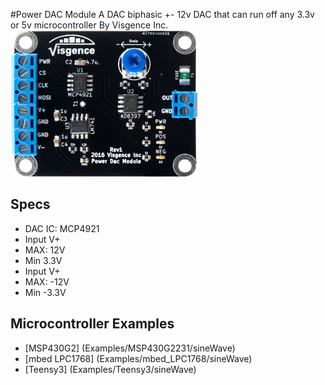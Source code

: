 #Power DAC Module
A DAC biphasic +- 12v DAC that can run off any 3.3v or 5v microcontroller By Visgence Inc.
![DAC Module](images/dac_module_small.jpg?raw=true)

## Specs
* DAC IC: MCP4921
* Input V+
 * MAX: 12V
 * Min 3.3V
* Input V+
 * MAX: -12V
 * Min -3.3V
 
## Microcontroller Examples
* [MSP430G2] (Examples/MSP430G2231/sineWave)
* [mbed LPC1768] (Examples/mbed_LPC1768/sineWave)
* [Teensy3] (Examples/Teensy3/sineWave)
